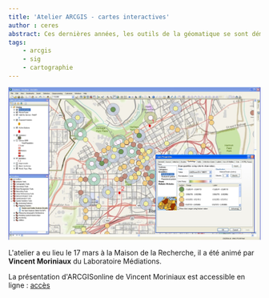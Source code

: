 ```yaml
---
title: 'Atelier ARCGIS - cartes interactives'
author : ceres
abstract: Ces dernières années, les outils de la géomatique se sont démocratisés. Il n’est plus nécessaire d’être spécialiste pour fabriquer des cartes de bonne qualité et des interfaces pratiques voire ludiques permettent d’intégrer le langage cartographique dans ses présentations, en salle ou sur le web (web applications, storymaps). La séance vous permettra de découvrir par vous-mêmes les possibilités infinies des SIG (systèmes d’information géographique).
tags:
    - arcgis
    - sig
    - cartographie
---
```


![](arcgis.jpg)

L'atelier a eu lieu le 17 mars à la Maison de la Recherche, il a été animé par **Vincent Moriniaux** du Laboratoire Médiations.

La présentation d'ARCGISonline de Vincent Moriniaux est accessible en ligne : [accès](https://dropsu.sorbonne-universite.fr/s/s6GjtMQKBrLSG2C)